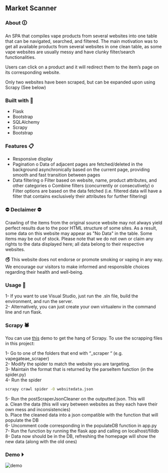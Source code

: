 ## Market Scanner

### About 🛈
An SPA that compiles vape products from several websites into one table that can be navigated, searched, and filtered. The main motivation was to get all available products from several websites in one clean table, as some vape websites are usually messy and have clunky filter/search functionalities.

Users can click on a product and it will redirect them to the item’s page on its corresponding website. 

Only two websites have been scraped, but can be expanded upon using Scrapy (See below)

### Built with 🔧
- Flask
- Bootstrap
- SQLAlchemy
- Scrapy
- Bootstrap

### Features 📋
-	Responsive display
-	Pagination
  o	Data of adjacent pages are fetched/deleted in the background asynchronically based on the current page, providing smooth and fast transition between pages
-	Data filtering
  o	Filter based on website, name, product attributes, and other categories
  o	Combine filters (concurrently or consecutively)
  o	Filter options are based on the data fetched (i.e. filtered data will have a filter that contains exclusively their attributes for further filtering)


### ⛔ Declaimer ⛔
Crawling of the items from the original source website may not always yield perfect results due to the poor HTML structure of some sites. As a result, some data on this website may appear as "No Data" in the table. Some items may be out of stock.
Please note that we do not own or claim any rights to the data displayed here; all data belong to their respective websites.

🚭 This website does not endorse or promote smoking or vaping in any way. We encourage our visitors to make informed and responsible choices regarding their health and well-being.

### Usage 🧮
1-	If you want to use Visual Studio, just run the .sln file, build the environment, and run the server.\
2-	Alternatively, you can just create your own virtualenv in the command line and run flask.

### Scrapy 🕷
You can use [this](https://thepythonscrapyplaybook.com/scrapy-beginners-guide/) demo to get the hang of Scrapy.
To use the scrapping files in this project:

1-	Go to one of the folders that end with “_scraper “ (e.g. vapegateae_scraper)\
2-	Modify the spider to match the website you are targeting.\
3-	Maintain the format that is returned by the parseItem function (in the spider.py)\
4-	Run the spider
```sh
scrapy crawl spider -O websitedata.json
```
5-	Run the postScraperJsonCleaner on the outputted json. This will\
  a.	Clean the data (this will vary between websites as they each have their own mess and inconsistencies)\
  b.	Place the cleaned data into a json compatible with the function that will populate the DB\
6-	Uncomment code corresponding in the populateDB function in app.py\
7-	Run the function by running the flask app and calling on localhost/filldb\
8-	Data now should be in the DB, refreshing the homepage will show the new data (along with the old ones)



### Demo ⏵
![demo](https://github.com/moustafa2121/MarketScanner/blob/master/demo.gif)
